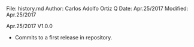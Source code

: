 File:     history.md
Author:   Carlos Adolfo Ortiz Q
Date:     Apr.25/2017
Modified: Apr.25/2017

Apr.25/2017 V1.0.0
- Commits to a first release in repository.